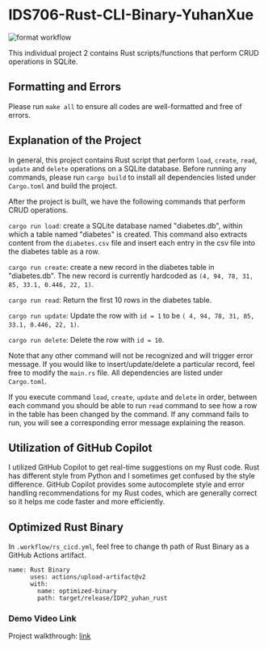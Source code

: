 # IDS706-Rust-CLI-Binary-YuhanXue

![format workflow](https://github.com/nogibjj/IDS706--Rust-CLI-Binary-YuhanXue/actions/workflows/rs_cicd.yml/badge.svg)

This individual project 2 contains Rust scripts/functions that perform CRUD operations in SQLite. 


## Formatting and Errors
Please run `make all` to ensure all codes are well-formatted and free of errors.

## Explanation of the Project
In general, this project contains Rust script that perform `load`, `create`, `read`, `update` and `delete` operations on a SQLite database.
Before running any commands, please run `cargo build` to install all dependencies listed under `Cargo.toml` and build the project.

After the project is built, we have the following commands that perform CRUD operations.

`cargo run load`: create a SQLite database named "diabetes.db", within which a table named "diabetes" is created. This command also extracts content from the `diabetes.csv` file and insert each entry in the csv file into the diabetes table as a row.

`cargo run create`: create a new record in the diabetes table in "diabetes.db". The new record is currently hardcoded as `(4, 94, 78, 31, 85, 33.1, 0.446, 22, 1)`.

`cargo run read`: Return the first 10 rows in the diabetes table.

`cargo run update`: Update the row with `id = 1` to be `( 4, 94, 78, 31, 85, 33.1, 0.446, 22, 1)`.

`cargo run delete`: Delete the row with `id = 10`.

Note that any other command will not be recognized and will trigger error message. If you would like to insert/update/delete a particular record, feel free to modify the `main.rs` file. All dependencies are listed under `Cargo.toml`.

If you execute command `load`, `create`, `update` and `delete` in order, between each command you should be able to run `read` command to see how a row in the table has been changed by the command. If any command fails to run, you will see a corresponding error message explaining the reason. 

## Utilization of GitHub Copilot
I utilized GitHub Copilot to get real-time suggestions on my Rust code. Rust has different style from Python and I sometimes get confused by the style difference. GitHub Copilot provides some autocomplete style and error handling recommendations for my Rust codes, which are generally correct so it helps me code faster and more efficiently.

## Optimized Rust Binary
In `.workflow/rs_cicd.yml`, feel free to change th path of Rust Binary as a GitHub Actions artifact.
```
name: Rust Binary
      uses: actions/upload-artifact@v2
      with:
        name: optimized-binary
        path: target/release/IDP2_yuhan_rust
```

### Demo Video Link
Project walkthrough: [link](link)